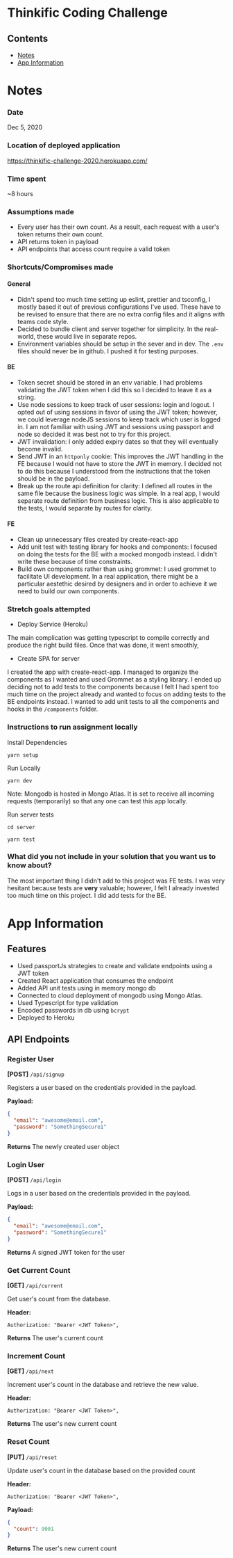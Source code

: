 # Thinkific Coding Challenge

## Contents

- [Notes](#notes)
- [App Information](#app-information)

# Notes

### Date

Dec 5, 2020

### Location of deployed application

https://thinkific-challenge-2020.herokuapp.com/

### Time spent

~8 hours

### Assumptions made

- Every user has their own count. As a result, each request with a user's token returns their own count.
- API returns token in payload
- API endpoints that access count require a valid token

### Shortcuts/Compromises made

#### General

- Didn't spend too much time setting up eslint, prettier and tsconfig, I mostly based it out of previous configurations I've used. These have to be revised to ensure that there are no extra config files and it aligns with teams code style.
- Decided to bundle client and server together for simplicity. In the real-world, these would live in separate repos.
- Environment variables should be setup in the sever and in dev. The `.env` files should never be in github. I pushed it for testing purposes.

#### BE

- Token secret should be stored in an env variable. I had problems validating the JWT token when I did this so I decided to leave it as a string.
- Use node sessions to keep track of user sessions: login and logout. I opted out of using sessions in favor of using the JWT token; however, we could leverage nodeJS sessions to keep track which user is logged in. I am not familiar with using JWT and sessions using passport and node so decided it was best not to try for this project.
- JWT invalidation: I only added expiry dates so that they will eventually become invalid.
- Send JWT in an `httponly` cookie: This improves the JWT handling in the FE because I would not have to store the JWT in memory. I decided not to do this because I understood from the instructions that the token should be in the payload.
- Break up the route api definition for clarity: I defined all routes in the same file because the business logic was simple. In a real app, I would separate route definition from business logic. This is also applicable to the tests, I would separate by routes for clarity.

#### FE

- Clean up unnecessary files created by create-react-app
- Add unit test with testing library for hooks and components: I focused on doing the tests for the BE with a mocked mongodb instead. I didn't write these because of time constraints.
- Build own components rather than using grommet: I used grommet to facilitate UI development. In a real application, there might be a particular aestethic desired by designers and in order to achieve it we need to build our own components.

### Stretch goals attempted

- Deploy Service (Heroku)

The main complication was getting typescript to compile correctly and produce the right build files. Once that was done, it went smoothly,

- Create SPA for server

I created the app with create-react-app. I managed to organize the components as I wanted and used Grommet as a styling library. I ended up deciding not to add tests to the components because I felt I had spent too much time on the project already and wanted to focus on adding tests to the BE endpoints instead. I wanted to add unit tests to all the components and hooks in the `/components` folder.

### Instructions to run assignment locally

Install Dependencies

`yarn setup`

Run Locally

`yarn dev`

Note: Mongodb is hosted in Mongo Atlas. It is set to receive all incoming requests (temporarily) so that any one can test this app locally.

Run server tests

`cd server`

`yarn test`

### What did you not include in your solution that you want us to know about?

The most important thing I didn't add to this project was FE tests. I was very hesitant because tests are **very** valuable; however, I felt I already invested too much time on this project. I did add tests for the BE.

# App Information

## Features

- Used passportJs strategies to create and validate endpoints using a JWT token
- Created React application that consumes the endpoint
- Added API unit tests using in memory mongo db
- Connected to cloud deployment of mongodb using Mongo Atlas.
- Used Typescript for type validation
- Encoded passwords in db using `bcrypt`
- Deployed to Heroku

## API Endpoints

### Register User

**[POST]** `/api/signup`

Registers a user based on the credentials provided in the payload.

**Payload:**

```json
{
  "email": "awesome@email.com",
  "password": "SomethingSecure1"
}
```

**Returns**
The newly created user object

### Login User

**[POST]** `/api/login`

Logs in a user based on the credentials provided in the payload.

**Payload:**

```json
{
  "email": "awesome@email.com",
  "password": "SomethingSecure1"
}
```

**Returns**
A signed JWT token for the user

### Get Current Count

**[GET]** `/api/current`

Get user's count from the database.

**Header:**

```
Authorization: "Bearer <JWT Token>",
```

**Returns**
The user's current count

### Increment Count

**[GET]** `/api/next`

Increment user's count in the database and retrieve the new value.

**Header:**

```
Authorization: "Bearer <JWT Token>",
```

**Returns**
The user's new current count

### Reset Count

**[PUT]** `/api/reset`

Update user's count in the database based on the provided count

**Header:**

```
Authorization: "Bearer <JWT Token>",
```

**Payload:**

```json
{
  "count": 9001
}
```

**Returns**
The user's new current count
